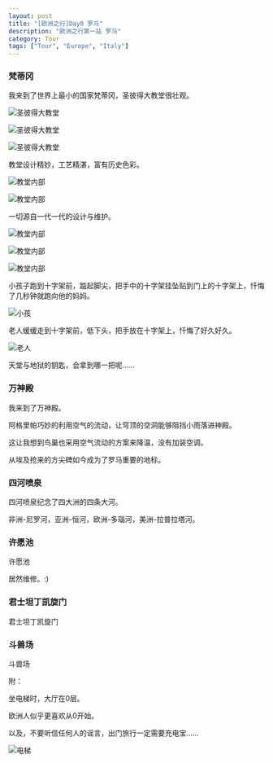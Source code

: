 ```yaml
---
layout: post
title: "[欧洲之行]Day0 罗马"
description: "欧洲之行第一站 罗马"
category: Tour
tags: ["Tour", "Europe", "Italy"]
---
```


### 梵蒂冈
我来到了世界上最小的国家梵蒂冈，圣彼得大教堂很壮观。

![圣彼得大教堂](http://ofsstj8tb.bkt.clouddn.com/image/rome/0.jpg)

![圣彼得大教堂](http://ofsstj8tb.bkt.clouddn.com/image/rome/1.jpg)

![圣彼得大教堂](http://ofsstj8tb.bkt.clouddn.com/image/rome/2.jpg)

教堂设计精妙，工艺精湛，富有历史色彩。

![教堂内部](http://ofsstj8tb.bkt.clouddn.com/image/rome/3.jpg)

![教堂内部](http://ofsstj8tb.bkt.clouddn.com/image/rome/6.jpg)

一切源自一代一代的设计与维护。

![教堂内部](http://ofsstj8tb.bkt.clouddn.com/image/rome/7.jpg)

![教堂内部](http://ofsstj8tb.bkt.clouddn.com/image/rome/8.jpg)

![教堂内部](http://ofsstj8tb.bkt.clouddn.com/image/rome/9.jpg)

小孩子跑到十字架前，踮起脚尖，把手中的十字架挂坠贴到门上的十字架上，忏悔了几秒钟就跑向他的妈妈。

![小孩](http://ofsstj8tb.bkt.clouddn.com/image/rome/4.jpg)

老人缓缓走到十字架前，低下头，把手放在十字架上，忏悔了好久好久。

![老人](http://ofsstj8tb.bkt.clouddn.com/image/rome/5.jpg)

天堂与地狱的钥匙，会拿到哪一把呢……

### 万神殿
我来到了万神殿。

阿格里帕巧妙的利用空气的流动，让穹顶的空洞能够阻挡小雨落进神殿。

这让我想到鸟巢也采用空气流动的方案来降温，没有加装空调。

从埃及抢来的方尖碑如今成为了罗马重要的地标。

### 四河喷泉
四河喷泉纪念了四大洲的四条大河。

非洲-尼罗河，亚洲-恒河，欧洲-多瑙河，美洲-拉普拉塔河。

### 许愿池
许愿池

居然维修。:)

### 君士坦丁凯旋门
君士坦丁凯旋门

### 斗兽场
斗兽场

附：

坐电梯时，大厅在0层。

欧洲人似乎更喜欢从0开始。

以及，不要听信任何人的谣言，出门旅行一定需要充电宝……

![电梯](http://ofsstj8tb.bkt.clouddn.com/image/rome/11.jpg)
